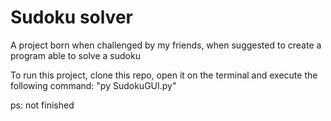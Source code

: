 # Sudoku solver

A project born when challenged by my friends, when suggested to create a program able to solve a sudoku

To run this project, clone this repo, open it on the terminal and execute the following command: "py SudokuGUI.py"

ps: not finished
